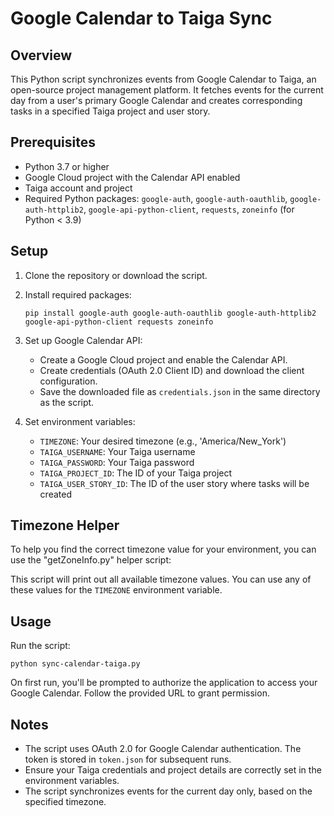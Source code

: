 # Google Calendar to Taiga Sync

## Overview

This Python script synchronizes events from Google Calendar to Taiga, an open-source project management platform. It fetches events for the current day from a user's primary Google Calendar and creates corresponding tasks in a specified Taiga project and user story.

## Prerequisites

- Python 3.7 or higher
- Google Cloud project with the Calendar API enabled
- Taiga account and project
- Required Python packages: `google-auth`, `google-auth-oauthlib`, `google-auth-httplib2`, `google-api-python-client`, `requests`, `zoneinfo` (for Python < 3.9)

## Setup

1. Clone the repository or download the script.

2. Install required packages:
   ```
   pip install google-auth google-auth-oauthlib google-auth-httplib2 google-api-python-client requests zoneinfo
   ```

3. Set up Google Calendar API:
   - Create a Google Cloud project and enable the Calendar API.
   - Create credentials (OAuth 2.0 Client ID) and download the client configuration.
   - Save the downloaded file as `credentials.json` in the same directory as the script.

4. Set environment variables:
   - `TIMEZONE`: Your desired timezone (e.g., 'America/New_York')
   - `TAIGA_USERNAME`: Your Taiga username
   - `TAIGA_PASSWORD`: Your Taiga password
   - `TAIGA_PROJECT_ID`: The ID of your Taiga project
   - `TAIGA_USER_STORY_ID`: The ID of the user story where tasks will be created

## Timezone Helper

To help you find the correct timezone value for your environment, you can use the "getZoneInfo.py" helper script:

This script will print out all available timezone values. You can use any of these values for the `TIMEZONE` environment variable.

## Usage

Run the script:

```
python sync-calendar-taiga.py
```

On first run, you'll be prompted to authorize the application to access your Google Calendar. Follow the provided URL to grant permission.

## Notes

- The script uses OAuth 2.0 for Google Calendar authentication. The token is stored in `token.json` for subsequent runs.
- Ensure your Taiga credentials and project details are correctly set in the environment variables.
- The script synchronizes events for the current day only, based on the specified timezone.
